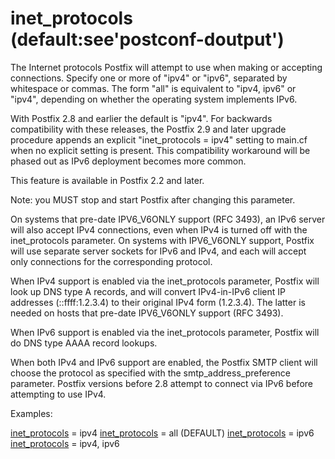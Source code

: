 # inet_protocols (default:see'postconf-doutput') 

 The Internet protocols Postfix will attempt to use when making
or accepting connections. Specify one or more of "ipv4"
or "ipv6", separated by whitespace or commas. The form
"all" is equivalent to "ipv4, ipv6" or "ipv4", depending
on whether the operating system implements IPv6. 

 With Postfix 2.8 and earlier the default is "ipv4". For backwards
compatibility with these releases, the Postfix 2.9 and later upgrade
procedure appends an explicit "inet_protocols = ipv4" setting to
main.cf when no explicit setting is present. This compatibility
workaround will be phased out as IPv6 deployment becomes more common.


 This feature is available in Postfix 2.2 and later. 

 Note: you MUST stop and start Postfix after changing this
parameter. 

 On systems that pre-date IPV6_V6ONLY support (RFC 3493), an
IPv6 server will also accept IPv4 connections, even when IPv4 is
turned off with the inet_protocols parameter.  On systems with
IPV6_V6ONLY support, Postfix will use separate server sockets for
IPv6 and IPv4, and each will accept only connections for the
corresponding protocol.  

 When IPv4 support is enabled via the inet_protocols parameter,
Postfix will look up DNS type A records, and will convert
IPv4-in-IPv6 client IP addresses (::ffff:1.2.3.4) to their original
IPv4 form (1.2.3.4).  The latter is needed on hosts that pre-date
IPV6_V6ONLY support (RFC 3493). 

 When IPv6 support is enabled via the inet_protocols parameter,
Postfix will do DNS type AAAA record lookups. 

 When both IPv4 and IPv6 support are enabled, the Postfix SMTP
client will choose the protocol as specified with the
smtp_address_preference parameter. Postfix versions before 2.8
attempt to connect via IPv6 before attempting to use IPv4.  


Examples:



<a href="postconf.5.html#inet_protocols">inet_protocols</a> = ipv4
<a href="postconf.5.html#inet_protocols">inet_protocols</a> = all (DEFAULT)
<a href="postconf.5.html#inet_protocols">inet_protocols</a> = ipv6
<a href="postconf.5.html#inet_protocols">inet_protocols</a> = ipv4, ipv6



